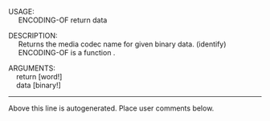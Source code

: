 USAGE:  
&nbsp;&nbsp;&nbsp;&nbsp;&nbsp;ENCODING-OF&nbsp;return&nbsp;data&nbsp;  
  
DESCRIPTION:  
&nbsp;&nbsp;&nbsp;&nbsp;&nbsp;Returns&nbsp;the&nbsp;media&nbsp;codec&nbsp;name&nbsp;for&nbsp;given&nbsp;binary&nbsp;data.&nbsp;(identify)  
&nbsp;&nbsp;&nbsp;&nbsp;&nbsp;ENCODING-OF&nbsp;is&nbsp;a&nbsp;function&nbsp;.  
  
ARGUMENTS:  
&nbsp;&nbsp;&nbsp;&nbsp;return&nbsp;[word!]  
&nbsp;&nbsp;&nbsp;&nbsp;data&nbsp;[binary!]  
___
Above this line is autogenerated. Place user comments below.